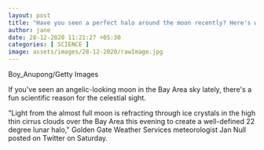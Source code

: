 ```yaml
---
layout: post
title: "Have you seen a perfect halo around the moon recently? Here's why."
author: jane 
date: 28-12-2020 11:21:27 +05:30 
categories: [ SCIENCE ] 
image: assets/images/28-12-2020/rawImage.jpg
---
```

Boy_Anupong/Getty Images

If you've seen an angelic-looking moon in the Bay Area sky lately, there's a fun scientific reason for the celestial sight.

"Light from the almost full moon is refracting through ice crystals in the high thin cirrus clouds over the Bay Area this evening to create a well-defined 22 degree lunar halo," Golden Gate Weather Services meteorologist Jan Null posted on Twitter on Saturday.